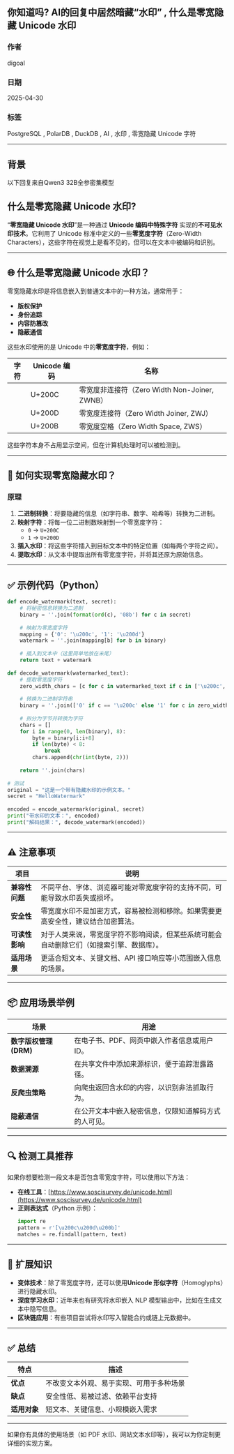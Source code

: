 ## 你知道吗? AI的回复中居然暗藏“水印” , 什么是零宽隐藏 Unicode 水印       
                        
### 作者                        
digoal                        
                        
### 日期                        
2025-04-30                       
                        
### 标签                        
PostgreSQL , PolarDB , DuckDB , AI , 水印 , 零宽隐藏 Unicode 字符   
                        
----                        
                        
## 背景     
以下回复来自Qwen3 32B全参密集模型     
  
## 什么是零宽隐藏 Unicode 水印?  
    
“**零宽隐藏 Unicode 水印**”是一种通过 **Unicode 编码中特殊字符** 实现的**不可见水印技术**。它利用了 Unicode 标准中定义的一些**零宽度字符**（Zero-Width Characters），这些字符在视觉上是看不见的，但可以在文本中被编码和识别。  
  
---  
  
## 🌐 什么是零宽隐藏 Unicode 水印？  
  
零宽隐藏水印是将信息嵌入到普通文本中的一种方法，通常用于：  
  
- **版权保护**  
- **身份追踪**  
- **内容防篡改**  
- **隐蔽通信**  
  
这些水印使用的是 Unicode 中的**零宽度字符**，例如：  
  
| 字符 | Unicode 编码 | 名称 |  
|------|--------------|------|  
| ` ` | U+200C       | 零宽度非连接符（Zero Width Non-Joiner, ZWNB） |  
| `‍` | U+200D       | 零宽度连接符（Zero Width Joiner, ZWJ） |  
| `‌` | U+200B       | 零宽度空格（Zero Width Space, ZWS） |  
  
这些字符本身不占用显示空间，但在计算机处理时可以被检测到。  
  
---  
  
## 🔧 如何实现零宽隐藏水印？  
  
### 原理  
  
1. **二进制转换**：将要隐藏的信息（如字符串、数字、哈希等）转换为二进制。  
2. **映射字符**：将每一位二进制数映射到一个零宽度字符：  
   - `0` → `U+200C`  
   - `1` → `U+200D`  
3. **插入水印**：将这些字符插入到目标文本中的特定位置（如每两个字符之间）。  
4. **提取水印**：从文本中提取出所有零宽度字符，并将其还原为原始信息。  
  
---  
  
## ✅ 示例代码（Python）  
  
```python  
def encode_watermark(text, secret):  
    # 将秘密信息转换为二进制  
    binary = ''.join(format(ord(c), '08b') for c in secret)  
      
    # 映射为零宽度字符  
    mapping = {'0': '\u200c', '1': '\u200d'}  
    watermark = ''.join(mapping[b] for b in binary)  
      
    # 插入到文本中（这里简单地放在末尾）  
    return text + watermark  
  
def decode_watermark(watermarked_text):  
    # 提取零宽度字符  
    zero_width_chars = [c for c in watermarked_text if c in ['\u200c', '\u200d']]  
      
    # 转换为二进制字符串  
    binary = ''.join(['0' if c == '\u200c' else '1' for c in zero_width_chars])  
      
    # 拆分为字节并转换为字符  
    chars = []  
    for i in range(0, len(binary), 8):  
        byte = binary[i:i+8]  
        if len(byte) < 8:  
            break  
        chars.append(chr(int(byte, 2)))  
      
    return ''.join(chars)  
  
# 测试  
original = "这是一个带有隐藏水印的示例文本。"  
secret = "HelloWatermark"  
  
encoded = encode_watermark(original, secret)  
print("带水印的文本：", encoded)  
print("解码结果：", decode_watermark(encoded))  
```  
  
---  
  
## ⚠️ 注意事项  
  
| 项目 | 说明 |  
|------|------|  
| **兼容性问题** | 不同平台、字体、浏览器可能对零宽度字符的支持不同，可能导致水印丢失或损坏。 |  
| **安全性** | 零宽度水印不是加密方式，容易被检测和移除。如果需要更高安全性，建议结合加密算法。 |  
| **可读性影响** | 对于人类来说，零宽度字符不影响阅读，但某些系统可能会自动删除它们（如搜索引擎、数据库）。 |  
| **适用场景** | 更适合短文本、关键文档、API 接口响应等小范围嵌入信息的场景。 |  
  
---  
  
## 📦 应用场景举例  
  
| 场景 | 用途 |  
|------|------|  
| **数字版权管理 (DRM)** | 在电子书、PDF、网页中嵌入作者信息或用户ID。 |  
| **数据溯源** | 在共享文件中添加来源标识，便于追踪泄露路径。 |  
| **反爬虫策略** | 向爬虫返回含水印的内容，以识别非法抓取行为。 |  
| **隐蔽通信** | 在公开文本中嵌入秘密信息，仅限知道解码方式的人可见。 |  
  
---  
  
## 🔍 检测工具推荐  
  
如果你想要检测一段文本是否包含零宽度字符，可以使用以下方法：  
  
- **在线工具**：[https://www.soscisurvey.de/unicode.html](https://www.soscisurvey.de/unicode.html)  
- **正则表达式**（Python 示例）：  
  ```python  
  import re  
  pattern = r'[\u200c\u200d\u200b]'  
  matches = re.findall(pattern, text)  
  ```  
  
---  
  
## 🧠 扩展知识  
  
- **变体技术**：除了零宽度字符，还可以使用**Unicode 形似字符**（Homoglyphs）进行隐藏水印。  
- **深度学习水印**：近年来也有研究将水印嵌入 NLP 模型输出中，比如在生成文本中隐写信息。  
- **区块链应用**：有些项目尝试将水印写入智能合约或链上元数据中。  
  
---  
  
## ✅ 总结  
  
| 特点 | 描述 |  
|------|------|  
| **优点** | 不改变文本外观、易于实现、可用于多种场景 |  
| **缺点** | 安全性低、易被过滤、依赖平台支持 |  
| **适用对象** | 短文本、关键信息、小规模嵌入需求 |  
  
---  
  
如果你有具体的使用场景（如 PDF 水印、网站文本水印等），我可以为你定制更详细的实现方案。  
  
